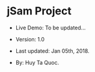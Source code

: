 # jSam Project

- Live Demo: To be updated...

- Version: 1.0
- Last updated: Jan 05th, 2018.
- By: Huy Ta Quoc.
